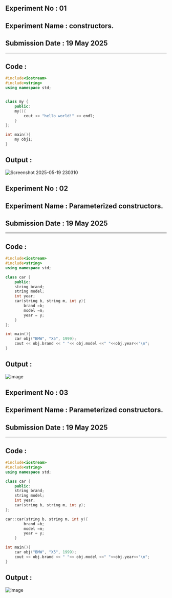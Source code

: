 ## **Experiment No : 01**

## **Experiment Name :  constructors.**

## **Submission Date : 19 May 2025**

----------

## **Code :**
```C++
#include<iostream>
#include<string>
using namespace std;


class my {
    public:
    my(){
        cout << "hello world!" << endl;
    }
};

int main(){
    my obj1;
}
```

## **Output :**
![Screenshot 2025-05-19 230310](https://github.com/user-attachments/assets/ec8a611f-1a75-404a-8565-275dfd2ee6e9)



## **Experiment No : 02**

## **Experiment Name : Parameterized constructors.**

## **Submission Date : 19 May 2025**

----------

## **Code :**
```C++
#include<iostream>
#include<string>
using namespace std;

class car {
    public:
    string brand;
    string model;
    int year;
    car(string b, string m, int y){
        brand =b;
        model =m;
        year = y;
    }
};

int main(){
    car obj("BMW", "X5", 1999);
    cout << obj.brand << " "<< obj.model <<" "<<obj.year<<"\n";
}

```

## **Output :**
![image](https://github.com/user-attachments/assets/eff34429-953c-41d5-a0c1-f710f820e477)



## **Experiment No : 03**

## **Experiment Name : Parameterized constructors.**

## **Submission Date : 19 May 2025**

----------

## **Code :**
```C++
#include<iostream>
#include<string>
using namespace std;

class car {
    public:
    string brand;
    string model;
    int year;
    car(string b, string m, int y);
};

car::car(string b, string m, int y){
        brand =b;
        model =m;
        year = y;
    }

int main(){
    car obj("BMW", "X5", 1999);
    cout << obj.brand << " "<< obj.model <<" "<<obj.year<<"\n";
}


```

## **Output :**
![image](https://github.com/user-attachments/assets/620f0c2b-ffa0-4cf1-a536-dfb5083b1803)



